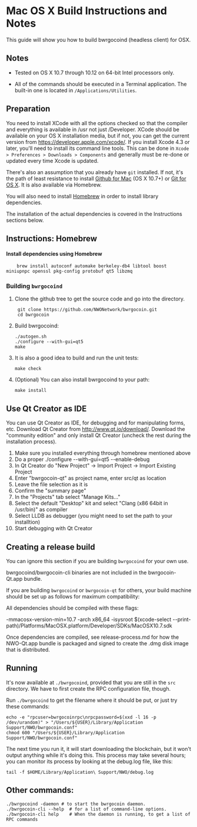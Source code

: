 Mac OS X Build Instructions and Notes
====================================
This guide will show you how to build bwrgocoind (headless client) for OSX.

Notes
-----

* Tested on OS X 10.7 through 10.12 on 64-bit Intel processors only.

* All of the commands should be executed in a Terminal application. The
built-in one is located in `/Applications/Utilities`.

Preparation
-----------

You need to install XCode with all the options checked so that the compiler
and everything is available in /usr not just /Developer. XCode should be
available on your OS X installation media, but if not, you can get the
current version from https://developer.apple.com/xcode/. If you install
Xcode 4.3 or later, you'll need to install its command line tools. This can
be done in `Xcode > Preferences > Downloads > Components` and generally must
be re-done or updated every time Xcode is updated.

There's also an assumption that you already have `git` installed. If
not, it's the path of least resistance to install [Github for Mac](https://mac.github.com/)
(OS X 10.7+) or
[Git for OS X](https://code.google.com/p/git-osx-installer/). It is also
available via Homebrew.

You will also need to install [Homebrew](http://brew.sh) in order to install library
dependencies.

The installation of the actual dependencies is covered in the Instructions
sections below.

Instructions: Homebrew
----------------------

#### Install dependencies using Homebrew

        brew install autoconf automake berkeley-db4 libtool boost miniupnpc openssl pkg-config protobuf qt5 libzmq

### Building `bwrgocoind`

1. Clone the github tree to get the source code and go into the directory.

        git clone https://github.com/NWONetwork/bwrgocoin.git
        cd bwrgocoin

2.  Build bwrgocoind:

        ./autogen.sh
        ./configure --with-gui=qt5
        make

3.  It is also a good idea to build and run the unit tests:

        make check

4.  (Optional) You can also install bwrgocoind to your path:

        make install

Use Qt Creator as IDE
------------------------
You can use Qt Creator as IDE, for debugging and for manipulating forms, etc.
Download Qt Creator from http://www.qt.io/download/. Download the "community edition" and only install Qt Creator (uncheck the rest during the installation process).

1. Make sure you installed everything through homebrew mentioned above
2. Do a proper ./configure --with-gui=qt5 --enable-debug
3. In Qt Creator do "New Project" -> Import Project -> Import Existing Project
4. Enter "bwrgocoin-qt" as project name, enter src/qt as location
5. Leave the file selection as it is
6. Confirm the "summary page"
7. In the "Projects" tab select "Manage Kits..."
8. Select the default "Desktop" kit and select "Clang (x86 64bit in /usr/bin)" as compiler
9. Select LLDB as debugger (you might need to set the path to your installtion)
10. Start debugging with Qt Creator

Creating a release build
------------------------
You can ignore this section if you are building `bwrgocoind` for your own use.

bwrgocoind/bwrgocoin-cli binaries are not included in the bwrgocoin-Qt.app bundle.

If you are building `bwrgocoind` or `bwrgocoin-qt` for others, your build machine should be set up
as follows for maximum compatibility:

All dependencies should be compiled with these flags:

 -mmacosx-version-min=10.7
 -arch x86_64
 -isysroot $(xcode-select --print-path)/Platforms/MacOSX.platform/Developer/SDKs/MacOSX10.7.sdk

Once dependencies are compiled, see release-process.md for how the NWO-Qt.app
bundle is packaged and signed to create the .dmg disk image that is distributed.

Running
-------

It's now available at `./bwrgocoind`, provided that you are still in the `src`
directory. We have to first create the RPC configuration file, though.

Run `./bwrgocoind` to get the filename where it should be put, or just try these
commands:

    echo -e "rpcuser=bwrgocoinrpc\nrpcpassword=$(xxd -l 16 -p /dev/urandom)" > "/Users/${USER}/Library/Application Support/NWO/bwrgocoin.conf"
    chmod 600 "/Users/${USER}/Library/Application Support/NWO/bwrgocoin.conf"

The next time you run it, it will start downloading the blockchain, but it won't
output anything while it's doing this. This process may take several hours;
you can monitor its process by looking at the debug.log file, like this:

    tail -f $HOME/Library/Application\ Support/NWO/debug.log

Other commands:
-------

    ./bwrgocoind -daemon # to start the bwrgocoin daemon.
    ./bwrgocoin-cli --help  # for a list of command-line options.
    ./bwrgocoin-cli help    # When the daemon is running, to get a list of RPC commands
